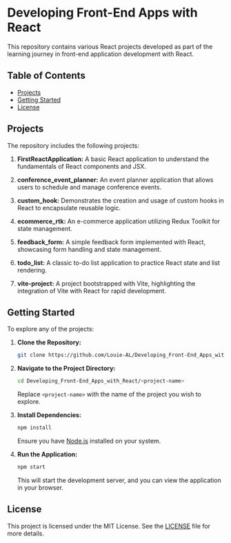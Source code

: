 # Developing Front-End Apps with React

This repository contains various React projects developed as part of the learning journey in front-end application development with React.

## Table of Contents

- [Projects](#projects)
- [Getting Started](#getting-started)
- [License](#license)

## Projects

The repository includes the following projects:

1. **FirstReactApplication:** A basic React application to understand the fundamentals of React components and JSX.

2. **conference_event_planner:** An event planner application that allows users to schedule and manage conference events.

3. **custom_hook:** Demonstrates the creation and usage of custom hooks in React to encapsulate reusable logic.

4. **ecommerce_rtk:** An e-commerce application utilizing Redux Toolkit for state management.

5. **feedback_form:** A simple feedback form implemented with React, showcasing form handling and state management.

6. **todo_list:** A classic to-do list application to practice React state and list rendering.

7. **vite-project:** A project bootstrapped with Vite, highlighting the integration of Vite with React for rapid development.

## Getting Started

To explore any of the projects:

1. **Clone the Repository:**
   ```bash
   git clone https://github.com/Louie-AL/Developing_Front-End_Apps_with_React.git
   ```

2. **Navigate to the Project Directory:**
   ```bash
   cd Developing_Front-End_Apps_with_React/<project-name>
   ```
   Replace `<project-name>` with the name of the project you wish to explore.

3. **Install Dependencies:**
   ```bash
   npm install
   ```
   Ensure you have [Node.js](https://nodejs.org/) installed on your system.

4. **Run the Application:**
   ```bash
   npm start
   ```
   This will start the development server, and you can view the application in your browser.

## License

This project is licensed under the MIT License. See the [LICENSE](LICENSE) file for more details.
